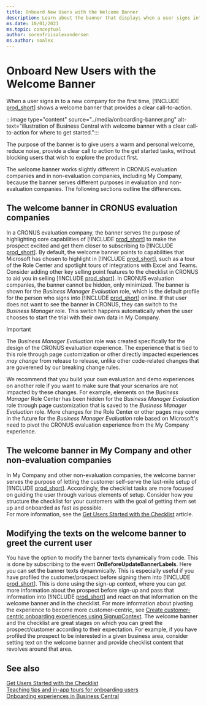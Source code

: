 ```yaml
---
title: Onboard New Users with the Welcome Banner
description: Learn about the banner that displays when a user signs into a new company for the first time.
ms.date: 10/01/2021
ms.topic: conceptual
author: sorenfriisalexandersen
ms.author: soalex
---
```


# Onboard New Users with the Welcome Banner

When a user signs in to a new company for the first time, [!INCLUDE [prod_short](../includes/prod_short.md)] shows a welcome banner that provides a clear call-to-action.  

:::image type="content" source="../media/onboarding-banner.png" alt-text="illustration of Business Central with welcome banner with a clear call-to-action for where to get started.":::

The purpose of the banner is to give users a warm and personal welcome, reduce noise, provide a clear call to action to the get started tasks, without blocking users that wish to explore the product first.  

The welcome banner works slightly different in CRONUS evaluation companies and in non-evaluation companies, including My Company, because the banner serves different purposes in evaluation and non-evaluation companies. The following sections outline the differences.  

## The welcome banner in CRONUS evaluation companies

In a CRONUS evaluation company, the banner serves the purpose of highlighting core capabilities of [!INCLUDE [prod_short](../includes/prod_short.md)] to make the prospect excited and get them closer to subscribing to [!INCLUDE [prod_short](../includes/prod_short.md)]. By default, the welcome banner points to capabilities that Microsoft has chosen to highlight in [!INCLUDE [prod_short](../includes/prod_short.md)], such as a tour of the Role Center and spotlight tours of integrations with Excel and Teams. Consider adding other key selling point features to the checklist in CRONUS to aid you in selling [!INCLUDE [prod_short](../includes/prod_short.md)]. In CRONUS evaluation companies, the banner cannot be hidden, only minimized. The banner is shown for the *Business Manager Evaluation* role, which is the default profile for the person who signs into [!INCLUDE [prod_short](../includes/prod_short.md)] online. If that user does not want to see the banner in CRONUS, they can switch to the *Business Manager* role. This switch happens automatically when the user chooses to start the trial with their own data in My Company.  

> [!IMPORTANT]
> The *Business Manager Evaluation* role was created specifically for the design of the CRONUS evaluation experience. The experience that is tied to this role through page customization or other directly impacted experiences *may change* from release to release, unlike other code-related changes that are goverened by our breaking change rules.
> 
>  We recommend that you build your own evaluation and demo experiences on another role if you want to make sure that your scenarios are not impacted by these changes. For example, elements on the *Business Manager* Role Center has been hidden for the *Business Manager Evaluation* role through page customization that is saved to the *Business Manager Evaluation* role. More changes for the Role Center or other pages may come in the future for the *Business Manager Evaluation* role based on Microsoft's need to pivot the CRONUS evaluation experience from the My Company experience.

## The welcome banner in My Company and other non-evaluation companies

In My Company and other non-evaluation companies, the welcome banner serves the purpose of letting the customer self-serve the last-mile setup of [!INCLUDE [prod_short](../includes/prod_short.md)]. Accordingly, the checklist tasks are more focused on guiding the user through various elements of setup. Consider how you structure the checklist for your customers with the goal of getting them set up and onboarded as fast as possible.  
For more information, see the [Get Users Started with the Checklist](onboarding-checklist.md) article.  

## Modifying the texts on the welcome banner to greet the current user
You have the option to modify the banner texts dynamically from code. This is done by subscribing to the event **OnBeforeUpdateBannerLabels**.
Here you can set the banner texts dynammically. This is especially useful if you have profiled the customer/prospect before signing them into [!INCLUDE [prod_short](../includes/prod_short.md)]. This is done using the sign-up context, where you can get more information about the prospect before sign-up and pass that information into [!INCLUDE [prod_short](../includes/prod_short.md)] and react on that information on the welcome banner and in the checklist. For more information about pivoting the experience to become more customer-centric, see [Create customer-centric onboarding experiences using SignupContext](https://learn.microsoft.com/en-us/dynamics365/business-central/dev-itpro/administration/onboarding-signupcontext). The welcome banner and the checklist are great stages on which you can greet the prospect/customer according to their expectation. For example, if you have profiled the prospect to be interested in a given business area, consider setting text on the welcome banner and provide checklist content that revolves around that area.

## See also

[Get Users Started with the Checklist](onboarding-checklist.md)  
[Teaching tips and in-app tours for onboarding users](onboarding-teaching-tips-tours.md)  
[Onboarding experiences in Business Central](onboarding-experiences.md)  
